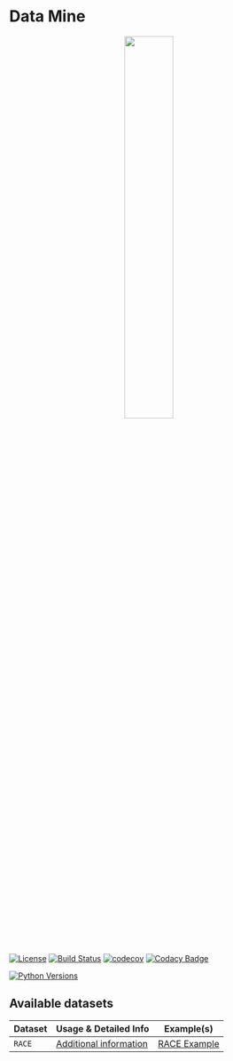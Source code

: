 # Data Mine

<p align="center">
  <img width="42%" height="42%" src="https://github.com/SebiSebi/DataMine/blob/master/images/logo/goldmine_logo_v1.png">
</p>

[![License](https://img.shields.io/badge/License-Apache%202.0-blue.svg)](https://github.com/SebiSebi/DataMine/blob/master/LICENSE)
[![Build Status](https://travis-ci.com/SebiSebi/DataMine.svg?branch=master)](https://travis-ci.com/github/SebiSebi/DataMine)
[![codecov](https://codecov.io/gh/SebiSebi/DataMine/branch/master/graph/badge.svg)](https://codecov.io/gh/SebiSebi/DataMine)
[![Codacy Badge](https://api.codacy.com/project/badge/Grade/95f452694b2644ca9f30f5d39379de91)](https://www.codacy.com/manual/SebiSebi/DataMine?utm_source=github.com&amp;utm_medium=referral&amp;utm_content=SebiSebi/DataMine&amp;utm_campaign=Badge_Grade)

[![Python Versions](https://img.shields.io/badge/python-2.7%20%7C%203.5%20%7C%203.6%20%7C%203.7%20%7C%203.8-blue)](https://pypi.org/project/data-mine/)

Available datasets
------------------

| Dataset             | Usage & Detailed Info                    | Example(s)                      |
| ------------------- | ---------------------------------------- | ------------------------------- |
| `RACE`              | [Additional information][RACE-Home]      | [RACE Example][RACE-Example-1]  |


[RACE-Home]: https://github.com/SebiSebi/DataMine/tree/master/data_mine/nlp/RACE
[RACE-Example-1]: https://github.com/SebiSebi/DataMine/blob/master/examples/nlp/RACE/simple.py
